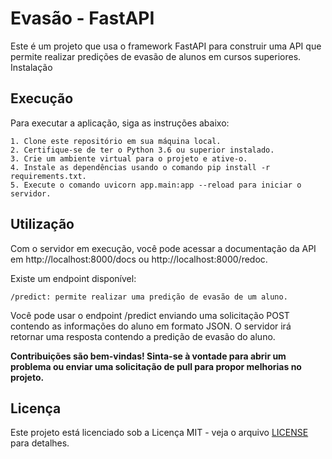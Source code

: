 # Evasão - FastAPI

Este é um projeto que usa o framework FastAPI para construir uma API que permite realizar predições de evasão de alunos em cursos superiores.
Instalação

## Execução
Para executar a aplicação, siga as instruções abaixo:

    1. Clone este repositório em sua máquina local.
    2. Certifique-se de ter o Python 3.6 ou superior instalado.
    3. Crie um ambiente virtual para o projeto e ative-o.
    4. Instale as dependências usando o comando pip install -r requirements.txt.
    5. Execute o comando uvicorn app.main:app --reload para iniciar o servidor.

## Utilização

Com o servidor em execução, você pode acessar a documentação da API em http://localhost:8000/docs ou http://localhost:8000/redoc.

Existe um endpoint disponível:

    /predict: permite realizar uma predição de evasão de um aluno.

Você pode usar o endpoint /predict enviando uma solicitação POST contendo as informações do aluno em formato JSON. O servidor irá retornar uma resposta contendo a predição de evasão do aluno.

**Contribuições são bem-vindas! Sinta-se à vontade para abrir um problema ou enviar uma solicitação de pull para propor melhorias no projeto.**

## Licença

Este projeto está licenciado sob a Licença MIT - veja o arquivo [LICENSE](LICENSE.md) para detalhes.
